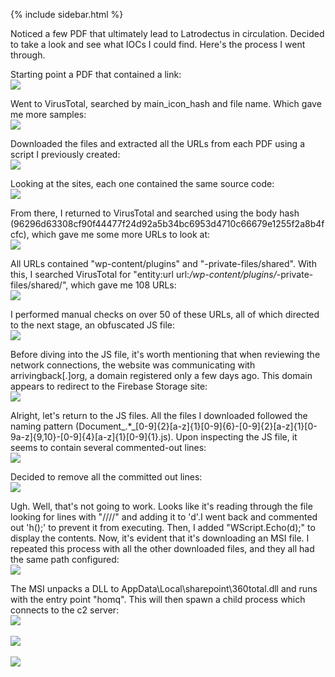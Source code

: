 {% include sidebar.html %}

Noticed a few PDF that ultimately lead to Latrodectus in circulation. Decided to take a look and see what IOCs I could find. Here's the process I went through.

Starting point a PDF that contained a link:
<br>
<a href="Screenshots/Latrodectus1.png"> 
<img src="Screenshots/Latrodectus1.png">
</a>
<br>

Went to VirusTotal, searched by main_icon_hash and file name. Which gave me more samples:
<br>
<a href="Screenshots/Latrodectus2.png"> 
<img src="Screenshots/Latrodectus2.png">
</a>
<br>

Downloaded the files and extracted all the URLs from each PDF using a script I previously created:
<br>
<a href="Screenshots/Latrodectus3.png"> 
<img src="Screenshots/Latrodectus3.png">
</a>
<br>

Looking at the sites, each one contained the same source code:
<br>
<a href="Screenshots/Latrodectus4.png"> 
<img src="Screenshots/Latrodectus4.png">
</a>
<br>

From there, I returned to VirusTotal and searched using the body hash (96296d63308cf90f44477f24d92a5b34bc6953d4710c66679e1255f2a8b4fcfc), which gave me some more URLs to look at:
<br>
<a href="Screenshots/Latrodectus5.png"> 
<img src="Screenshots/Latrodectus5.png">
</a>
<br>

All URLs contained "wp-content/plugins" and "-private-files/shared". With this, I searched VirusTotal for "entity:url url:_/wp-content/plugins/_-private-files/shared/", which gave me 108 URLs:
<br>
<a href="Screenshots/Latrodectus6.png"> 
<img src="Screenshots/Latrodectus6.png">
</a>
<br>

I performed manual checks on over 50 of these URLs, all of which directed to the next stage, an obfuscated JS file:
<br>
<a href="Screenshots/Latrodectus7.png"> 
<img src="Screenshots/Latrodectus7.png">
</a>
<br>

Before diving into the JS file, it's worth mentioning that when reviewing the network connections, the website was communicating with arrivingback[.]org, a domain registered only a few days ago. This domain appears to redirect to the Firebase Storage site:
<br>
<a href="Screenshots/Latrodectus8.png"> 
<img src="Screenshots/Latrodectus8.png">
</a>
<br>

Alright, let's return to the JS files. All the files I downloaded followed the naming pattern (Document_.*_[0-9]{2}[a-z]{1}[0-9]{6}-[0-9]{2}[a-z]{1}[0-9a-z]{9,10}-[0-9]{4}[a-z]{1}[0-9]{1}.js). Upon inspecting the JS file, it seems to contain several commented-out lines:
<br>
<a href="Screenshots/Latrodectus7.png"> 
<img src="Screenshots/Latrodectus7.png">
</a>
<br>

Decided to remove all the committed out lines:
<br>
<a href="Screenshots/Latrodectus10.png"> 
<img src="Screenshots/Latrodectus10.png">
</a>
<br>

Ugh. Well, that's not going to work. Looks like it's reading through the file looking for lines with "////" and adding it to 'd'.I went back and commented out 'h();' to prevent it from executing. Then, I added "WScript.Echo(d);" to display the contents. Now, it's evident that it's downloading an MSI file. I repeated this process with all the other downloaded files, and they all had the same path configured:
<br>
<a href="Screenshots/Latrodectus11.png"> 
<img src="Screenshots/Latrodectus11.png">
</a>
<br>

The MSI unpacks a DLL to AppData\Local\sharepoint\360total.dll and runs with the entry point "homq". This will then spawn a child process which connects to the c2 server:
<br>
<a href="Screenshots/Latrodectus12.png"> 
<img src="Screenshots/Latrodectus12.png">
</a>
<br>
<br>
<a href="Screenshots/Latrodectus13.png"> 
<img src="Screenshots/Latrodectus13.png">
</a>
<br>
<br>
<a href="Screenshots/Latrodectus14.png"> 
<img src="Screenshots/Latrodectus14.png">
</a>
<br>